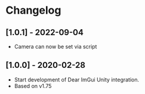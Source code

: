# Changelog

## [1.0.1] - 2022-09-04

- Camera can now be set via script

## [1.0.0] - 2020-02-28

- Start development of Dear ImGui Unity integration.
- Based on v1.75
